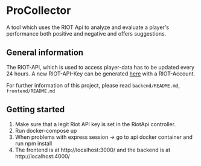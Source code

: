 # ProCollector

A tool which uses the RIOT Api to analyze and evaluate a player's performance both positive and negative and offers suggestions.


## General information

The RIOT-API, which is used to access player-data has to be updated every 24 hours. A new RIOT-API-Key can be generated  <a href="https://developer.riotgames.com/">here</a> with a RIOT-Account. 

For further information of this project, please read ```backend/README.md```, ```frontend/README.md```

## Getting started

1. Make sure that a legit Riot API key is set in the RiotApi controller.
2. Run docker-compose up
3. When problems with express session -> go to api docker container and run npm install
4. The frontend is at http://localhost:3000/ and the backend is at http://localhost:4000/



